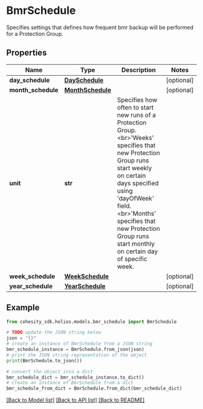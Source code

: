 # BmrSchedule

Specifies settings that defines how frequent bmr backup will be performed for a Protection Group.

## Properties

Name | Type | Description | Notes
------------ | ------------- | ------------- | -------------
**day_schedule** | [**DaySchedule**](DaySchedule.md) |  | [optional] 
**month_schedule** | [**MonthSchedule**](MonthSchedule.md) |  | [optional] 
**unit** | **str** | Specifies how often to start new runs of a Protection Group. &lt;br&gt;&#39;Weeks&#39; specifies that new Protection Group runs start weekly on certain days specified using &#39;dayOfWeek&#39; field. &lt;br&gt;&#39;Months&#39; specifies that new Protection Group runs start monthly on certain day of specific week. | 
**week_schedule** | [**WeekSchedule**](WeekSchedule.md) |  | [optional] 
**year_schedule** | [**YearSchedule**](YearSchedule.md) |  | [optional] 

## Example

```python
from cohesity_sdk.helios.models.bmr_schedule import BmrSchedule

# TODO update the JSON string below
json = "{}"
# create an instance of BmrSchedule from a JSON string
bmr_schedule_instance = BmrSchedule.from_json(json)
# print the JSON string representation of the object
print(BmrSchedule.to_json())

# convert the object into a dict
bmr_schedule_dict = bmr_schedule_instance.to_dict()
# create an instance of BmrSchedule from a dict
bmr_schedule_from_dict = BmrSchedule.from_dict(bmr_schedule_dict)
```
[[Back to Model list]](../README.md#documentation-for-models) [[Back to API list]](../README.md#documentation-for-api-endpoints) [[Back to README]](../README.md)


